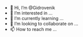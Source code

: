 - 👋 Hi, I’m @Gidrovenik
- 👀 I’m interested in ...
- 🌱 I’m currently learning ...
- 💞️ I’m looking to collaborate on ...
- 📫 How to reach me ...

<!---
Gidrovenik/Gidrovenik is a ✨ special ✨ repository because its `README.md` (this file) appears on your GitHub profile.
You can click the Preview link to take a look at your changes.
--->
